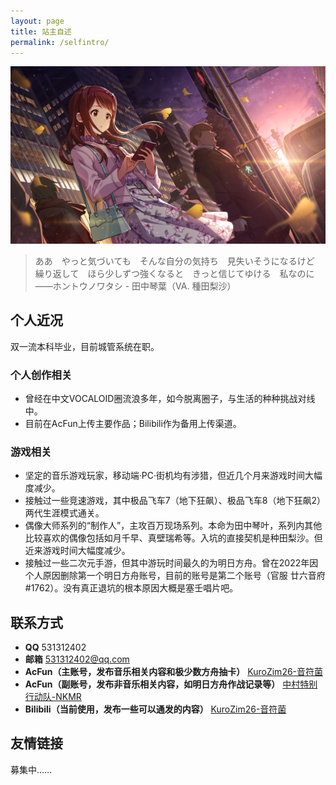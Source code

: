 ```yaml
---
layout: page
title: 站主自述
permalink: /selfintro/
---
```


![这是图片](/assets/img/HontouNoWatashi.png "ホントウノワタシ")

> ああ　やっと気づいても　そんな自分の気持ち　見失いそうになるけど<br>繰り返して　ほら少しずつ強くなると　きっと信じてゆける　私なのに<br>——ホントウノワタシ - 田中琴葉（VA. 種田梨沙）

## 个人近况

双一流本科毕业，目前城管系统在职。

### 个人创作相关

* 曾经在中文VOCALOID圈流浪多年，如今脱离圈子，与生活的种种挑战对线中。
* 目前在AcFun上传主要作品；Bilibili作为备用上传渠道。

### 游戏相关

* 坚定的音乐游戏玩家，移动端·PC·街机均有涉猎，但近几个月来游戏时间大幅度减少。
* 接触过一些竞速游戏，其中极品飞车7（地下狂飙）、极品飞车8（地下狂飙2）两代生涯模式通关。
* 偶像大师系列的“制作人”，主攻百万现场系列。本命为田中琴叶，系列内其他比较喜欢的偶像包括如月千早、真壁瑞希等。入坑的直接契机是种田梨沙。但近来游戏时间大幅度减少。
* 接触过一些二次元手游，但其中游玩时间最久的为明日方舟。曾在2022年因个人原因删除第一个明日方舟账号，目前的账号是第二个账号（官服 廿六音府#1762）。没有真正退坑的根本原因大概是塞壬唱片吧。

## 联系方式
* __QQ__ 531312402
* __邮箱__ 531312402@qq.com
* __AcFun（主账号，发布音乐相关内容和极少数方舟抽卡）__ [KuroZim26-音符菌](https://www.acfun.cn/u/30346233)
* __AcFun（副账号，发布非音乐相关内容，如明日方舟作战记录等）__ [中村特别行动队-NKMR](https://www.acfun.cn/u/2290378)
* __Bilibili（当前使用，发布一些可以通发的内容）__ [KuroZim26-音符菌](https://space.bilibili.com/16228948)

## 友情链接
募集中……
